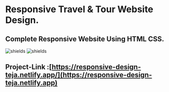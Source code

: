 # Responsive Travel & Tour Website Design.

## Complete Responsive Website Using HTML CSS.

![shields](https://img.shields.io/badge/HTML5-E34F26?style=for-the-badge&logo=html5&logoColor=white)
![shields](https://img.shields.io/badge/CSS-239120?&style=for-the-badge&logo=css3&logoColor=white)

## Project-Link :[https://responsive-design-teja.netlify.app/](https://responsive-design-teja.netlify.app)
